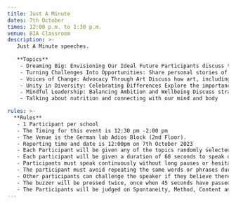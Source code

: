 ```yaml
---
title: Just A Minute
dates: 7th October
times: 12:00 p.m. to 1:30 p.m.
venue: BIA Classroom
description: >-
   Just A Minute speeches.
   
   **Topics**
    - Dreaming Big: Envisioning Our Ideal Future Participants discuss their aspirations for themselves, their communities and the world Encourage creative thinking and bold ideas for positive change
    - Turning Challenges Into Opportunities: Share personal stories of resilience , overcoming obstacles and turning adversity into growth
    - Voices of Change: Advocacy Through Art Discuss how art, including music, visual arts and literature can be used to raise awareness and promote change.
    - Unity in Diversity: Celebrating Differences Explore the importance of diversity and inclusion in leadership and teamwork
    - Mindful Leadership: Balancing Ambition and Wellbeing Discuss strategies for maintaining a healthy work-life balance and mental wellbeing while pursuing leadership role Practising self care practices and stress management techniques.
    - Talking about nutrition and connecting with our mind and body

rules: >-
  **Rules**
   - 1 Participant per school
   - The Timing for this event is 12:30 pm -2:00 pm
   - The Venue is the German lab Adios Block (2nd Floor).
   - Reporting time and date is 12:00pm on 7th October 2023
   - Each Participant will be given any of the topics randomly selected.
   - Each participant will be given a duration of 60 seconds to speak on the topic. Medium of Speech will be English.
   - Participants must speak continuously without long pauses or hesitation. Hesitation is watched very strictly and momentary pause can give rise to a successful challenge by the judge.
   - The participant must avoid repeating the same words or phrases during the one-minute talk.
   - Other participants can challenge the speaker if they believe there was hesitation, repetition, or deviation. They can say "Just a minute!" and explain the issue.
   - The buzzer will be pressed twice, once when 45 seconds have passed and the final at the end of a minute.
   - The Participants will be judged on Spontaneity, Method, Content and Fluency. Usage of foul language will lead to disqualification.
---
```

